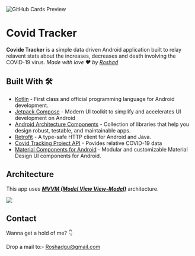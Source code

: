 



![GitHub Cards Preview](https://github.com/TheCodeMonks/Notes-App/blob/master/screenshots/NOTZZ%20APP%20CARD.jpg?raw=true)

# Covid Tracker
**Covide Tracker** is a simple data driven Android application built to relay relavent stats about the increases, decreases and death involving the COVID-19 virus.  *Made with love ❤️ by [Roshad](https://github.com/Roshadgu)*





## Built With 🛠
- [Kotlin](https://kotlinlang.org/) - First class and official programming language for Android development.
- [Jetpack Compose](https://developer.android.com/jetpack/compose) - Modern UI toolkit to simplify and accelerates UI development on Android
- [Android Architecture Components](https://developer.android.com/topic/libraries/architecture) - Collection of libraries that help you design robust, testable, and maintainable apps.
- [Retrofit](https://square.github.io/retrofit/) - A type-safe HTTP client for Android and Java. 
- [Covid Tracking Project API](https://covidtracking.com/) - Povides relative COVID-19 data
- [Material Components for Android](https://github.com/material-components/material-components-android) - Modular and customizable Material Design UI components for Android.

    
    
    
    
## Architecture
    
This app uses [***MVVM (Model View View-Model)***](https://developer.android.com/jetpack/docs/guide#recommended-app-arch) architecture.

![](https://github.com/TheCodeMonks/Notes-App/blob/master/screenshots/ANDROID%20ROOM%20DB%20DIAGRAM.jpg)


## Contact
Wanna get a hold of me? 👇

Drop a mail to:- Roshadgu@gmail.com
